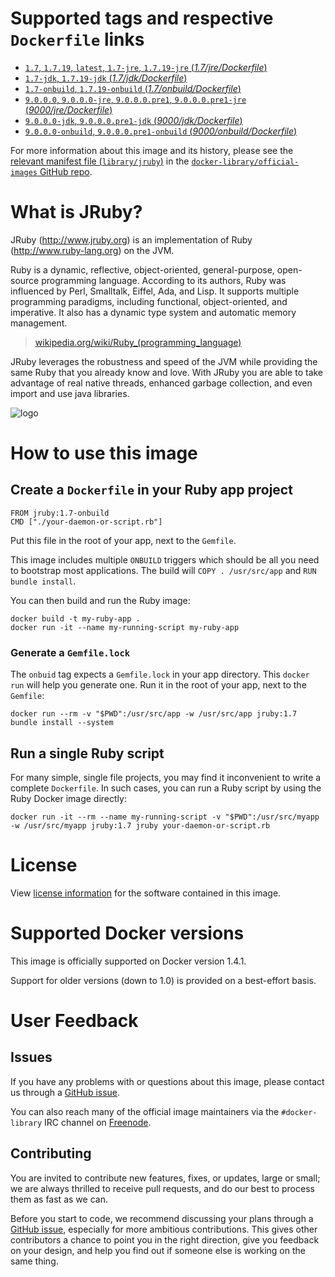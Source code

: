 # Supported tags and respective `Dockerfile` links

- [`1.7`, `1.7.19`, `latest`, `1.7-jre`, `1.7.19-jre` (*1.7/jre/Dockerfile*)](https://github.com/cpuguy83/docker-jruby/blob/68e55e5eaf8f8159ade4a305df0fd65f633493ae/1.7/jre/Dockerfile)
- [`1.7-jdk`, `1.7.19-jdk` (*1.7/jdk/Dockerfile*)](https://github.com/cpuguy83/docker-jruby/blob/68e55e5eaf8f8159ade4a305df0fd65f633493ae/1.7/jdk/Dockerfile)
- [`1.7-onbuild`, `1.7.19-onbuild` (*1.7/onbuild/Dockerfile*)](https://github.com/cpuguy83/docker-jruby/blob/627e1d1805efd8ff8b5f931f8d63a0de2c5b64e2/1.7/onbuild/Dockerfile)
- [`9.0.0.0`, `9.0.0.0-jre`, `9.0.0.0.pre1`, `9.0.0.0.pre1-jre` (*9000/jre/Dockerfile*)](https://github.com/cpuguy83/docker-jruby/blob/7d3e3c8872c557c311cfbf85e54ebe4c82e8a725/9000/jre/Dockerfile)
- [`9.0.0.0-jdk`, `9.0.0.0.pre1-jdk` (*9000/jdk/Dockerfile*)](https://github.com/cpuguy83/docker-jruby/blob/7d3e3c8872c557c311cfbf85e54ebe4c82e8a725/9000/jdk/Dockerfile)
- [`9.0.0.0-onbuild`, `9.0.0.0.pre1-onbuild` (*9000/onbuild/Dockerfile*)](https://github.com/cpuguy83/docker-jruby/blob/627e1d1805efd8ff8b5f931f8d63a0de2c5b64e2/9000/onbuild/Dockerfile)

For more information about this image and its history, please see the [relevant
manifest file
(`library/jruby`)](https://github.com/docker-library/official-images/blob/master/library/jruby)
in the [`docker-library/official-images` GitHub
repo](https://github.com/docker-library/official-images).

# What is JRuby?

JRuby (http://www.jruby.org) is an implementation of Ruby
(http://www.ruby-lang.org) on the JVM.

Ruby is a dynamic, reflective, object-oriented, general-purpose, open-source
programming language. According to its authors, Ruby was influenced by Perl,
Smalltalk, Eiffel, Ada, and Lisp. It supports multiple programming paradigms,
including functional, object-oriented, and imperative. It also has a dynamic
type system and automatic memory management.

> [wikipedia.org/wiki/Ruby_(programming_language)](https://en.wikipedia.org/wiki/Ruby_(programming_language))

JRuby leverages the robustness and speed of the JVM while providing the same
Ruby that you already know and love.
With JRuby you are able to take advantage of real native threads, enhanced
garbage collection, and even import and use java libraries.

![logo](https://raw.githubusercontent.com/docker-library/docs/master/jruby/logo.png)

# How to use this image

## Create a `Dockerfile` in your Ruby app project

    FROM jruby:1.7-onbuild
    CMD ["./your-daemon-or-script.rb"]

Put this file in the root of your app, next to the `Gemfile`.

This image includes multiple `ONBUILD` triggers which should be all you need to
bootstrap most applications.  The build will `COPY . /usr/src/app` and `RUN
bundle install`.

You can then build and run the Ruby image:

    docker build -t my-ruby-app .
    docker run -it --name my-running-script my-ruby-app

### Generate a `Gemfile.lock`

The `onbuid` tag expects a `Gemfile.lock` in your app directory. This `docker
run` will help you generate one. Run it in the root of your app, next to the
`Gemfile`:

    docker run --rm -v "$PWD":/usr/src/app -w /usr/src/app jruby:1.7 bundle install --system

## Run a single Ruby script

For many simple, single file projects, you may find it inconvenient to write a
complete `Dockerfile`. In such cases, you can run a Ruby script by using the
Ruby Docker image directly:

    docker run -it --rm --name my-running-script -v "$PWD":/usr/src/myapp -w /usr/src/myapp jruby:1.7 jruby your-daemon-or-script.rb

# License

View [license information](https://github.com/jruby/jruby/blob/master/COPYING)
for the software contained in this image.

# Supported Docker versions

This image is officially supported on Docker version 1.4.1.

Support for older versions (down to 1.0) is provided on a best-effort basis.

# User Feedback

## Issues

If you have any problems with or questions about this image, please contact us
 through a [GitHub issue](https://github.com/cpuguy83/docker-jruby/issues).

You can also reach many of the official image maintainers via the
`#docker-library` IRC channel on [Freenode](https://freenode.net).

## Contributing

You are invited to contribute new features, fixes, or updates, large or small;
we are always thrilled to receive pull requests, and do our best to process them
as fast as we can.

Before you start to code, we recommend discussing your plans 
through a [GitHub issue](https://github.com/cpuguy83/docker-jruby/issues), especially for more ambitious
contributions. This gives other contributors a chance to point you in the right
direction, give you feedback on your design, and help you find out if someone
else is working on the same thing.
